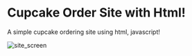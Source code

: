 # Cupcake Order Site with Html!

A simple cupcake ordering site using html, javascript!

![site_screen](https://github.com/metinardakantarci/html-cupcake-order/assets/55920692/da6e9438-cf0d-4559-834b-df8052b7bd20)
